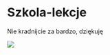 # Szkola-lekcje
Nie kradnijcie za bardzo, dziękuję

<a href="http://www.youtube.com/watch?feature=player_embedded&v=dQw4w9WgXcQ
" target="_blank"><img src="https://ds6br8f5qp1u2.cloudfront.net/blog/wp-content/uploads/2016/08/click-me-button-flat.png?x88475" /></a>
